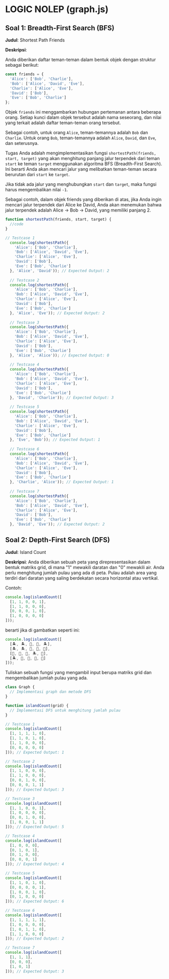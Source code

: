 # LOGIC NOLEP (graph.js)

## Soal 1: Breadth-First Search (BFS)

**Judul**: Shortest Path Friends

**Deskripsi**:

Anda diberikan daftar teman-teman dalam bentuk objek dengan struktur sebagai berikut:

```js
const friends = {
  'Alice': ['Bob', 'Charlie'],
  'Bob': ['Alice', 'David', 'Eve'],
  'Charlie': ['Alice', 'Eve'],
  'David': ['Bob'],
  'Eve': ['Bob', 'Charlie']
};
```

Objek `friends` ini menggambarkan hubungan pertemanan antara beberapa orang. Setiap kunci dalam objek tersebut adalah nama seseorang, dan nilai yang terkait adalah daftar teman-teman orang tersebut.

Sebagai contoh, untuk orang `Alice`, teman-temannya adalah `Bob` dan `Charlie`. Untuk orang `Bob`, teman-temannya adalah `Alice`, `David`, dan `Eve`, dan seterusnya.

Tugas Anda adalah mengimplementasikan fungsi `shortestPath(friends, start, target)` yang akan menghitung panjang jalur terpendek dari teman `start` ke teman `target` menggunakan algoritma BFS (Breadth-First Search). Ini berarti Anda akan mencari jalur yang melibatkan teman-teman secara berurutan dari `start` ke `target`.

Jika tidak ada jalur yang menghubungkan `start` dan `target`, maka fungsi harus mengembalikan nilai `-1`.

Sebagai contoh, dalam objek friends yang diberikan di atas, jika Anda ingin mencari jalur terpendek dari Alice ke David, Anda akan menemukan bahwa jalur terpendek adalah Alice -> Bob -> David, yang memiliki panjang 2.

```js
function shortestPath(friends, start, target) {
  //code
}

// Testcase 1
  console.log(shortestPath({
    'Alice': ['Bob', 'Charlie'],
    'Bob': ['Alice', 'David', 'Eve'],
    'Charlie': ['Alice', 'Eve'],
    'David': ['Bob'],
    'Eve': ['Bob', 'Charlie']
  }, 'Alice', 'David')); // Expected Output: 2
  
  // Testcase 2
  console.log(shortestPath({
    'Alice': ['Bob', 'Charlie'],
    'Bob': ['Alice', 'David', 'Eve'],
    'Charlie': ['Alice', 'Eve'],
    'David': ['Bob'],
    'Eve': ['Bob', 'Charlie']
  }, 'Alice', 'Eve')); // Expected Output: 2
  
  // Testcase 3
  console.log(shortestPath({
    'Alice': ['Bob', 'Charlie'],
    'Bob': ['Alice', 'David', 'Eve'],
    'Charlie': ['Alice', 'Eve'],
    'David': ['Bob'],
    'Eve': ['Bob', 'Charlie']
  }, 'Alice', 'Alice')); // Expected Output: 0
  
  // Testcase 4
  console.log(shortestPath({
    'Alice': ['Bob', 'Charlie'],
    'Bob': ['Alice', 'David', 'Eve'],
    'Charlie': ['Alice', 'Eve'],
    'David': ['Bob'],
    'Eve': ['Bob', 'Charlie']
  }, 'David', 'Charlie')); // Expected Output: 3
  
  // Testcase 5
  console.log(shortestPath({
    'Alice': ['Bob', 'Charlie'],
    'Bob': ['Alice', 'David', 'Eve'],
    'Charlie': ['Alice', 'Eve'],
    'David': ['Bob'],
    'Eve': ['Bob', 'Charlie']
  }, 'Eve', 'Bob')); // Expected Output: 1
  
  // Testcase 6
  console.log(shortestPath({
    'Alice': ['Bob', 'Charlie'],
    'Bob': ['Alice', 'David', 'Eve'],
    'Charlie': ['Alice', 'Eve'],
    'David': ['Bob'],
    'Eve': ['Bob', 'Charlie']
  }, 'Charlie', 'Alice')); // Expected Output: 1
  
  // Testcase 7
  console.log(shortestPath({
    'Alice': ['Bob', 'Charlie'],
    'Bob': ['Alice', 'David', 'Eve'],
    'Charlie': ['Alice', 'Eve'],
    'David': ['Bob'],
    'Eve': ['Bob', 'Charlie']
  }, 'David', 'Eve')); // Expected Output: 2
```

## Soal 2: Depth-First Search (DFS)
**Judul**: Island Count

**Deskripsi**:
Anda diberikan sebuah peta yang direpresentasikan dalam bentuk matriks grid, di mana "1" mewakili daratan dan "0" mewakili air. Anda perlu menghitung jumlah pulau yang ada di peta. Pulau adalah area yang terdiri dari daratan yang saling berdekatan secara horizontal atau vertikal.

Contoh:
```js
console.log(islandCount([
  [1, 1, 0, 0, 1],
  [1, 1, 0, 0, 0],
  [0, 0, 0, 1, 0],
  [1, 0, 0, 0, 0]
])); 
```

berarti jika di gambatkan seperti ini:
```js
console.log(islandCount([
  [🏝︎, 🏝︎, 🌊, 🌊, 🏝︎],
  [🏝︎, 🏝︎, 🌊, 🌊, 🌊],
  [🌊, 🌊, 🌊, 🏝︎, 🌊],
  [🏝︎, 🌊, 🌊, 🌊, 🌊]
])); 
```

Tuliskan sebuah fungsi yang mengambil input berupa matriks grid dan mengembalikan jumlah pulau yang ada.

```js
class Graph {
  // Implementasi graph dan metode DFS
}

function islandCount(grid) {
  // Implementasi DFS untuk menghitung jumlah pulau
}

// Testcase 1
console.log(islandCount([
  [1, 1, 1, 1, 0],
  [1, 1, 0, 1, 0],
  [1, 1, 0, 0, 0],
  [0, 0, 0, 0, 0]
])); // Expected Output: 1

// Testcase 2
console.log(islandCount([
  [1, 1, 0, 0, 0],
  [1, 1, 0, 0, 0],
  [0, 0, 1, 0, 0],
  [0, 0, 0, 1, 1]
])); // Expected Output: 3

// Testcase 3
console.log(islandCount([
  [1, 1, 0, 0, 1],
  [1, 0, 0, 0, 0],
  [0, 0, 1, 0, 0],
  [1, 0, 0, 1, 1]
])); // Expected Output: 5

// Testcase 4
console.log(islandCount([
  [1, 0, 0, 0],
  [0, 1, 0, 1],
  [0, 1, 0, 0],
  [0, 0, 0, 1]
])); // Expected Output: 4

// Testcase 5
console.log(islandCount([
  [1, 1, 0, 1, 0],
  [0, 0, 0, 0, 1],
  [1, 0, 0, 1, 0],
  [0, 1, 0, 0, 0]
])); // Expected Output: 6

// Testcase 6
console.log(islandCount([
  [1, 1, 1, 1, 1],
  [1, 0, 0, 0, 0],
  [1, 0, 1, 1, 0],
  [1, 1, 0, 0, 0]
])); // Expected Output: 2

// Testcase 7
console.log(islandCount([
  [1, 1, 1],
  [0, 0, 0],
  [1, 0, 1]
])); // Expected Output: 3
```


